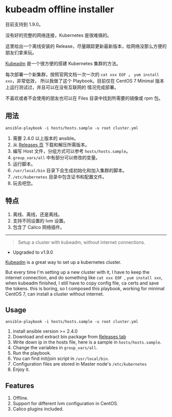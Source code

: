 # kubeadm offline installer

目前支持到 1.9.0。

没有好的完整的网络连接，Kubernetes 是很难搞的。

这里给出一个离线安装的 Release，尽量跟踪更新最新版本，给网络没那么方便的朋友们拿来玩。

[Kubeadm](https://kubernetes.io/docs/setup/independent/install-kubeadm/) 是一个很方便的搭建
Kubernetes 集群的方法。

每次部署一个新集群，按照官网文档一次一次的 `cat xxx EOF `， `yum install xxx`，非常低效，
所以我做了这个 Playbook。目前仅在 CentOS 7 Minimal 版本上运行测试过，并且可以在没有互联网的
情况完成部署。

不喜欢或者不会使用的朋友也可以在 Files 目录中找到所需要的镜像或 rpm 包。

## 用法

`ansible-playbook -i hosts/hosts.sample -u root cluster.yml`

1. 需要 2.4.0 以上版本的 ansible。
2. 从 [Releases 页](https://github.com/fleeto/kubeadm-offline-installer/releases) 下载和解压所需版本。
3. 编写 Host 文件，分组方式可以参考 `hosts/hosts.sample`。
4. `group_vars/all` 中有部分可以修改的变量。
5. 运行脚本。
6. `/usr/local/bin` 目录下会生成初始化和加入集群的脚本。
7. `/etc/kubernetes` 目录中包含证书和配置文件。
8. 玩去吧您。

## 特点

1. 离线、离线，还是离线。
2. 支持不同设置的 lvm 设置。
3. 包含了 Calico 网络插件。

---

> Setup a cluster with kubeadm, without internet connections.

- Upgraded to v1.9.0

[Kubeadm](https://kubernetes.io/docs/setup/independent/install-kubeadm/) is a
great way to set up a kubernetes cluster.

But every time I'm setting up a new cluster with it, I have to keep the internet
connection, and do something like
`cat xxx EOF `, `yum install xxx`, when kubeadm finished, I still have to copy
config file, ca certs and save the tokens. this is boring, so I composed this
playbook, working for minimal CentOS 7, can install a cluster without internet.

## Usage

`ansible-playbook -i hosts/hosts.sample -u root cluster.yml`

1. install ansible version >= 2.4.0
2. Download and extract bin package from [Releases tab](https://github.com/fleeto/kubeadm-offline-installer/releases)
3. Write down ip in the hosts file, here is a sample in `hosts/hosts.sample`.
4. Change the variables in `group_vars/all`.
5. Run the playbook.
6. You can find init/join script in `/usr/local/bin`.
7. Configuration files are stored in Master node's `/etc/kubernetes`
8. Enjoy it.

## Features

1. Offline.
2. Support for different lvm configuration in CentOS.
3. Calico plugins included.
